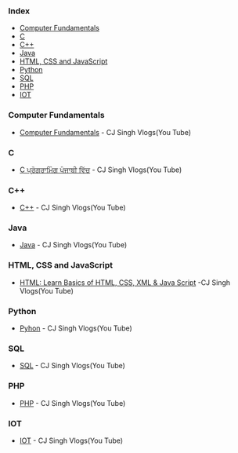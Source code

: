 ### Index

* [Computer Fundamentals](#computer_fundamentals)
* [C](#c)
* [C++](#cpp)
* [Java](#java)
* [HTML, CSS and JavaScript](#html)
* [Python](#python)
* [SQL](#SQL)
* [PHP](#PHP)
* [IOT](#IOT)

### <a id="computer_fundamentals"></a>Computer Fundamentals

* [Computer Fundamentals](https://www.youtube.com/playlist?list=PLV_K8gHBuQuIwoZpqKhy7yFg48J6-gfxT) - CJ Singh Vlogs(You Tube)

### C

* [C ਪ੍ਰੋਗਰਾਮਿੰਗ ਪੰਜਾਬੀ ਵਿੱਚ](https://www.youtube.com/playlist?list=PLV_K8gHBuQuL8KAMgJZtBaEWUhpHVDsc4) - CJ Singh Vlogs(You Tube)

### <a id="cpp"></a>C++

* [C++](https://www.youtube.com/playlist?list=PLV_K8gHBuQuL3SBO7ZNq3a8cn-McKtfay) - CJ Singh Vlogs(You Tube)


### Java

* [Java](https://www.youtube.com/playlist?list=PLV_K8gHBuQuIJ-lf8XWHRHd_8sPUJo9a0) - CJ Singh Vlogs(You Tube)



### <a id="html"></a>HTML, CSS and JavaScript

* [HTML: Learn Basics of HTML, CSS, XML & Java Script](https://www.youtube.com/playlist?list=PLV_K8gHBuQuKdOu-m_FIk9uBct3xbZeqm) -CJ Singh Vlogs(You Tube)

### Python

* [Pyhon](https://www.youtube.com/playlist?list=PLV_K8gHBuQuI25jsfjjyIcGaqKUnA8TdG) - CJ Singh Vlogs(You Tube)


### SQL

* [SQL](https://www.youtube.com/playlist?list=PLV_K8gHBuQuKDolVoF0sorC1yMvqYQ0S0) - CJ Singh Vlogs(You Tube)


### PHP

* [PHP](https://www.youtube.com/playlist?list=PLV_K8gHBuQuL92s4EnnreXipXoJObKcVE) - CJ Singh Vlogs(You Tube)


### IOT

* [IOT](https://www.youtube.com/playlist?list=PLV_K8gHBuQuKU904hkoKKBnYJpjMFOpza) - CJ Singh Vlogs(You Tube)
